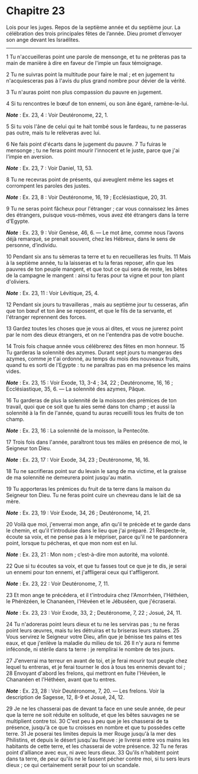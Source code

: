 # Chapitre 23

Lois pour les juges.
Repos de la septième année et du septième jour.
La célébration des trois principales fêtes de l’année.
Dieu promet d’envoyer son ange devant les Israélites.

***

1 Tu n'accueilleras point une parole de mensonge, et tu ne prêteras pas ta main de manière à dire en faveur de l'impie un faux témoignage.


2 Tu ne suivras point la multitude pour faire le mal ; et en jugement tu n'acquiesceras pas à l'avis du plus grand nombre pour dévier de la vérité.


3 Tu n'auras point non plus compassion du pauvre en jugement.


4 Si tu rencontres le bœuf de ton ennemi, ou son âne égaré, ramène-le-lui.

***Note*** :  Ex. 23, 4 : Voir Deutéronome, 22, 1.

5 Si tu vois l'âne de celui qui te hait tombé sous le fardeau, tu ne passeras pas outre, mais tu le relèveras avec lui.


6 Ne fais point d'écarts dans le jugement du pauvre. 7 Tu fuiras le mensonge ; tu ne feras point mourir l'innocent et le juste, parce que j'ai l'impie en aversion.

***Note*** :  Ex. 23, 7 : Voir Daniel, 13, 53.

8 Tu ne recevras point de présents, qui aveuglent même les sages et corrompent les paroles des justes.

***Note*** :  Ex. 23, 8 : Voir Deutéronome, 16, 19 ; Ecclésiastique, 20, 31.


9 Tu ne seras point fâcheux pour l'étranger ; car vous connaissez les âmes des étrangers, puisque vous-mêmes, vous avez été étrangers dans la terre d'Egypte.

***Note*** :  Ex. 23, 9 : Voir Genèse, 46, 6. ― Le mot âme, comme nous l’avons déjà remarqué, se prenait souvent, chez les Hébreux, dans le sens de personne, d’individu.


10 Pendant six ans tu sèmeras ta terre et tu en recueilleras les fruits. 11 Mais à la septième année, tu la laisseras et tu la feras reposer, afin que les pauvres de ton peuple mangent, et que tout ce qui sera de reste, les bêtes de la campagne le mangent : ainsi tu feras pour ta vigne et pour ton plant d'oliviers.

***Note*** :  Ex. 23, 11 : Voir Lévitique, 25, 4.


12 Pendant six jours tu travailleras , mais au septième jour tu cesseras, afin que ton bœuf et ton âne se reposent, et que le fils de ta servante, et l'étranger reprennent des forces.


13 Gardez toutes les choses que je vous ai dites, et vous ne jurerez point par le nom des dieux étrangers, et on ne l'entendra pas de votre bouche.


14 Trois fois chaque année vous célébrerez des fêtes en mon honneur. 15 Tu garderas la solennité des azymes. Durant sept jours tu mangeras des azymes, comme je t'ai ordonné, au temps du mois des nouveaux fruits, quand tu es sorti de l'Egypte : tu ne paraîtras pas en ma présence les mains vides.

***Note*** :  Ex. 23, 15 : Voir Exode, 13, 3-4 ; 34, 22 ; Deutéronome, 16, 16 ; Ecclésiastique, 35, 6. ― La solennité des azymes, Pâque.

16 Tu garderas de plus la solennité de la moisson des prémices de ton travail, quoi que ce soit que tu aies semé dans ton champ ; et aussi la solennité à la fin de l'année, quand tu auras recueilli tous les fruits de ton champ.

***Note*** :  Ex. 23, 16 : La solennité de la moisson, la Pentecôte.

17 Trois fois dans l'année, paraîtront tous tes mâles en présence de moi, le Seigneur ton Dieu.

***Note*** :  Ex. 23, 17 : Voir Exode, 34, 23 ; Deutéronome, 16, 16.


18 Tu ne sacrifieras point sur du levain le sang de ma victime, et la graisse de ma solennité ne demeurera point jusqu'au matin.


19 Tu apporteras les prémices du fruit de ta terre dans la maison du Seigneur ton Dieu. Tu ne feras point cuire un chevreau dans le lait de sa mère.

***Note*** :  Ex. 23, 19 : Voir Exode, 34, 26 ; Deutéronome, 14, 21.


20 Voilà que moi, j'enverrai mon ange, afin qu'il te précède et te garde dans le chemin, et qu'il t'introduise dans le lieu que j'ai préparé. 21 Respecte-le, écoute sa voix, et ne pense pas à le mépriser, parce qu'il ne te pardonnera point, lorsque tu pécheras, et que mon nom est en lui.

***Note*** :  Ex. 23, 21 : Mon nom ; c’est-à-dire mon autorité, ma volonté.

22 Que si tu écoutes sa voix, et que tu fasses tout ce que je te dis, je serai un ennemi pour ton ennemi, et j'affligerai ceux qui t'affligeront.

***Note*** :  Ex. 23, 22 : Voir Deutéronome, 7, 11.


23 Et mon ange te précédera, et il t'introduira chez l'Amorrhéen, l'Héthéen, le Phérézéen, le Chananéen, l'Hévéen et le Jébuséen, que j'écraserai.

***Note*** :  Ex. 23, 23 : Voir Exode, 33, 2 ; Deutéronome, 7, 22 ; Josué, 24, 11.

24 Tu n'adoreras point leurs dieux et tu ne les serviras pas ; tu ne feras point leurs œuvres, mais tu les détruiras et tu briseras leurs statues. 25 Vous servirez le Seigneur votre Dieu, afin que je bénisse tes pains et tes eaux, et que j'enlève la maladie du milieu de toi. 26 Il n'y aura ni femme inféconde, ni stérile dans ta terre : je remplirai le nombre de tes jours.


27 J'enverrai ma terreur en avant de toi, et je ferai mourir tout peuple chez lequel tu entreras, et je ferai tourner le dos à tous tes ennemis devant toi ; 28 Envoyant d'abord les frelons, qui mettront en fuite l'Hévéen, le Chananéen et l'Héthéen, avant que tu entres.

***Note*** :  Ex. 23, 28 : Voir Deutéronome, 7, 20. ― Les frelons. Voir la description de Sagesse, 12, 8-9 et Josué, 24, 12.

29 Je ne les chasserai pas de devant ta face en une seule année, de peur que la terre ne soit réduite en solitude, et que les bêtes sauvages ne se multiplient contre toi. 30 C'est peu à peu que je les chasserai de ta présence, jusqu'à ce que tu croisses en nombre et que tu possèdes cette terre. 31 Je poserai tes limites depuis la mer Rouge jusqu'à la mer des Philistins, et depuis le désert jusqu'au fleuve : je livrerai entre vos mains les habitants de cette terre, et les chasserai de votre présence. 32 Tu ne feras point d'alliance avec eux, ni avec leurs dieux. 33 Qu'ils n'habitent point dans ta terre, de peur qu'ils ne le fassent pécher contre moi, si tu sers leurs dieux ; ce qui certainement serait pour toi un scandale.

